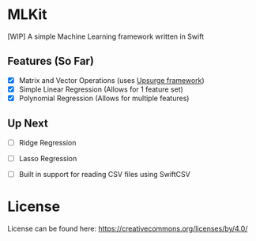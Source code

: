 # MLKit
[WIP] A simple Machine Learning framework written in Swift

## Features (So Far)

- [x] Matrix and Vector Operations (uses [Upsurge framework](https://github.com/aleph7/Upsurge))
- [x] Simple Linear Regression (Allows for 1 feature set)
- [x] Polynomial Regression (Allows for multiple features)

## Up Next
- [ ] Ridge Regression
- [ ] Lasso Regression
- [ ] Built in support for reading CSV files using SwiftCSV 


# License
License can be found here: https://creativecommons.org/licenses/by/4.0/
